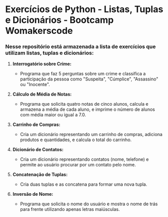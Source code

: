 # Exercícios de Python - Listas, Tuplas e Dicionários - Bootcamp Womakerscode

### Nesse repositório está armazenada a lista de exercícios que utilizam listas, tuplas e dicionários:

1. **Interrogatório sobre Crime:**
   - Programa que faz 5 perguntas sobre um crime e classifica a participação da pessoa como "Suspeita", "Cúmplice", "Assassino" ou "Inocente".

2. **Cálculo de Média de Notas:**
   - Programa que solicita quatro notas de cinco alunos, calcula e armazena a média de cada aluno, e imprime o número de alunos com média maior ou igual a 7.0.

3. **Carrinho de Compras:**
   - Cria um dicionário representando um carrinho de compras, adiciona produtos e quantidades, e calcula o total do carrinho.

4. **Dicionário de Contatos:**
   - Cria um dicionário representando contatos (nome, telefone) e permite ao usuário procurar por um contato pelo nome.

5. **Concatenação de Tuplas:**
   - Cria duas tuplas e as concatena para formar uma nova tupla.

6. **Inversão de Nome:**
   - Programa que solicita o nome do usuário e mostra o nome de trás para frente utilizando apenas letras maiúsculas.
